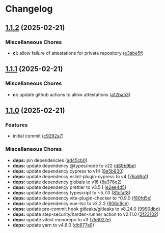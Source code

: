 # Changelog

## [1.1.2](https://github.com/muhlba91/fh-burgenland-bswe-ws2024-2at-frontend/compare/v1.1.1...v1.1.2) (2025-02-21)


### Miscellaneous Chores

* **ci:** allow failure of attestations for private repository ([e3abe5f](https://github.com/muhlba91/fh-burgenland-bswe-ws2024-2at-frontend/commit/e3abe5f865d94fd6bec972175a52d49bc54cf606))

## [1.1.1](https://github.com/muhlba91/fh-burgenland-bswe-ws2024-2at-frontend/compare/v1.1.0...v1.1.1) (2025-02-21)


### Miscellaneous Chores

* **ci:** update github actions to allow attestations ([a12ba53](https://github.com/muhlba91/fh-burgenland-bswe-ws2024-2at-frontend/commit/a12ba539efbf5f7e3b533b0a47ebec6ced171ff5))

## [1.1.0](https://github.com/muhlba91/fh-burgenland-bswe-ws2024-2at-frontend/compare/v1.0.0...v1.1.0) (2025-02-21)


### Features

* initial commit ([c9292a7](https://github.com/muhlba91/fh-burgenland-bswe-ws2024-2at-frontend/commit/c9292a7479d63207dd6f4f96535cc29e718a9412))


### Miscellaneous Chores

* **deps:** pin dependencies ([ad45cb0](https://github.com/muhlba91/fh-burgenland-bswe-ws2024-2at-frontend/commit/ad45cb01d47ae709893bc14796d3b33e7fe93018))
* **deps:** update dependency @types/node to v22 ([d89b9be](https://github.com/muhlba91/fh-burgenland-bswe-ws2024-2at-frontend/commit/d89b9be1909552bdcbe506703a7bf5ab0f0e0cda))
* **deps:** update dependency cypress to v14 ([8e5b830](https://github.com/muhlba91/fh-burgenland-bswe-ws2024-2at-frontend/commit/8e5b8307eda5668c4cb33b55268a63f3781193c2))
* **deps:** update dependency eslint-plugin-cypress to v4 ([76a89a1](https://github.com/muhlba91/fh-burgenland-bswe-ws2024-2at-frontend/commit/76a89a12aa6220a8e41e520c114f6435ebbc94c2))
* **deps:** update dependency globals to v16 ([8a378e2](https://github.com/muhlba91/fh-burgenland-bswe-ws2024-2at-frontend/commit/8a378e2e85ffec85d1e5a2bfb4f6408b4824a938))
* **deps:** update dependency prettier to v3.5.1 ([e2ee4d5](https://github.com/muhlba91/fh-burgenland-bswe-ws2024-2at-frontend/commit/e2ee4d5b8382231242c7a3442aad381f8ab772e6))
* **deps:** update dependency typescript to ~5.7.0 ([81cfaf8](https://github.com/muhlba91/fh-burgenland-bswe-ws2024-2at-frontend/commit/81cfaf87dcb532c3cf503036bd6229f835236757))
* **deps:** update dependency vite-plugin-checker to ^0.9.0 ([f80fd5e](https://github.com/muhlba91/fh-burgenland-bswe-ws2024-2at-frontend/commit/f80fd5e4cd356c007a6b5e9a9918256c29d92fb4))
* **deps:** update dependency vue-tsc to v2.2.2 ([906c8ce](https://github.com/muhlba91/fh-burgenland-bswe-ws2024-2at-frontend/commit/906c8ce184ae6e4eef0937d6208bbe824eeb3078))
* **deps:** update pre-commit hook gitleaks/gitleaks to v8.24.0 ([9990dbd](https://github.com/muhlba91/fh-burgenland-bswe-ws2024-2at-frontend/commit/9990dbdfa21d35696165151ca042531f5fb4daa7))
* **deps:** update step-security/harden-runner action to v2.11.0 ([2f23102](https://github.com/muhlba91/fh-burgenland-bswe-ws2024-2at-frontend/commit/2f231026d32640cf405b715bf4e8b7c18e3e4634))
* **deps:** update vitest monorepo to v3 ([756027e](https://github.com/muhlba91/fh-burgenland-bswe-ws2024-2at-frontend/commit/756027ed93738cc51a2e9aa4e81ac839c3c0b3da))
* **deps:** update yarn to v4.6.0 ([db877a9](https://github.com/muhlba91/fh-burgenland-bswe-ws2024-2at-frontend/commit/db877a946791a7ccde5d4cc13f705be50296abf0))
